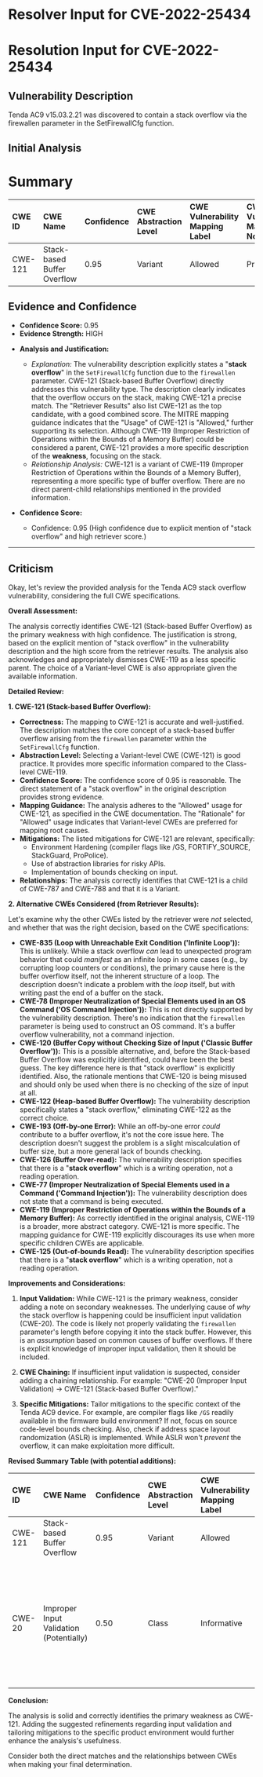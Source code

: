 # Resolver Input for CVE-2022-25434

# Resolution Input for CVE-2022-25434

## Vulnerability Description
Tenda AC9 v15.03.2.21 was discovered to contain a stack overflow via the firewallen parameter in the SetFirewallCfg function.

## Initial Analysis
# Summary
| CWE ID  | CWE Name                                                                 | Confidence | CWE Abstraction Level | CWE Vulnerability Mapping Label | CWE-Vulnerability Mapping Notes |
| :-------- | :----------------------------------------------------------------------- | :--------- | :---------------------- | :------------------------------ | :------------------------------ |
| CWE-121 | Stack-based Buffer Overflow                                                  | 0.95       | Variant               | Allowed                       | Primary CWE                     |

## Evidence and Confidence

*   **Confidence Score:** 0.95
*   **Evidence Strength:** HIGH

- **Analysis and Justification:**
  - *Explanation:* The vulnerability description explicitly states a "**stack overflow**" in the `SetFirewallCfg` function due to the `firewallen` parameter. CWE-121 (Stack-based Buffer Overflow) directly addresses this vulnerability type. The description clearly indicates that the overflow occurs on the stack, making CWE-121 a precise match. The "Retriever Results" also list CWE-121 as the top candidate, with a good combined score. The MITRE mapping guidance indicates that the "Usage" of CWE-121 is "Allowed," further supporting its selection. Although CWE-119 (Improper Restriction of Operations within the Bounds of a Memory Buffer) could be considered a parent, CWE-121 provides a more specific description of the **weakness**, focusing on the stack.
  - *Relationship Analysis:* CWE-121 is a variant of CWE-119 (Improper Restriction of Operations within the Bounds of a Memory Buffer), representing a more specific type of buffer overflow. There are no direct parent-child relationships mentioned in the provided information.

- **Confidence Score:**
  - Confidence: 0.95 (High confidence due to explicit mention of "stack overflow" and high retriever score.)

---

## Criticism
Okay, let's review the provided analysis for the Tenda AC9 stack overflow vulnerability, considering the full CWE specifications.

**Overall Assessment:**

The analysis correctly identifies CWE-121 (Stack-based Buffer Overflow) as the primary weakness with high confidence. The justification is strong, based on the explicit mention of "stack overflow" in the vulnerability description and the high score from the retriever results. The analysis also acknowledges and appropriately dismisses CWE-119 as a less specific parent. The choice of a Variant-level CWE is also appropriate given the available information.

**Detailed Review:**

**1. CWE-121 (Stack-based Buffer Overflow):**

*   **Correctness:** The mapping to CWE-121 is accurate and well-justified. The description matches the core concept of a stack-based buffer overflow arising from the `firewallen` parameter within the `SetFirewallCfg` function.
*   **Abstraction Level:** Selecting a Variant-level CWE (CWE-121) is good practice.  It provides more specific information compared to the Class-level CWE-119.
*   **Confidence Score:** The confidence score of 0.95 is reasonable. The direct statement of a "stack overflow" in the original description provides strong evidence.
*   **Mapping Guidance:** The analysis adheres to the "Allowed" usage for CWE-121, as specified in the CWE documentation. The "Rationale" for "Allowed" usage indicates that Variant-level CWEs are preferred for mapping root causes.
*   **Mitigations:** The listed mitigations for CWE-121 are relevant, specifically:
    *   Environment Hardening (compiler flags like /GS, FORTIFY\_SOURCE, StackGuard, ProPolice).
    *   Use of abstraction libraries for risky APIs.
    *   Implementation of bounds checking on input.
*   **Relationships:** The analysis correctly identifies that CWE-121 is a child of CWE-787 and CWE-788 and that it is a Variant.

**2. Alternative CWEs Considered (from Retriever Results):**

Let's examine why the other CWEs listed by the retriever were *not* selected, and whether that was the right decision, based on the CWE specifications:

*   **CWE-835 (Loop with Unreachable Exit Condition ('Infinite Loop')):** This is unlikely. While a stack overflow *can* lead to unexpected program behavior that could *manifest* as an infinite loop in some cases (e.g., by corrupting loop counters or conditions), the primary cause here is the buffer overflow itself, not the inherent structure of a loop. The description doesn't indicate a problem with the *loop* itself, but with writing past the end of a buffer on the stack.
*   **CWE-78 (Improper Neutralization of Special Elements used in an OS Command ('OS Command Injection')):**  This is not directly supported by the vulnerability description.  There's no indication that the `firewallen` parameter is being used to construct an OS command. It's a buffer overflow vulnerability, not a command injection.
*   **CWE-120 (Buffer Copy without Checking Size of Input ('Classic Buffer Overflow')):** This is a possible alternative, and, before the Stack-based Buffer Overflow was explicitly identified, could have been the best guess. The key difference here is that "stack overflow" is explicitly identified. Also, the rationale mentions that CWE-120 is being misused and should only be used when there is no checking of the size of input at all.
*   **CWE-122 (Heap-based Buffer Overflow):**  The vulnerability description specifically states a "stack overflow," eliminating CWE-122 as the correct choice.
*   **CWE-193 (Off-by-one Error):**  While an off-by-one error *could* contribute to a buffer overflow, it's not the core issue here. The description doesn't suggest the problem is a slight miscalculation of buffer size, but a more general lack of bounds checking.
*   **CWE-126 (Buffer Over-read):** The vulnerability description specifies that there is a "**stack overflow**" which is a writing operation, not a reading operation.
*   **CWE-77 (Improper Neutralization of Special Elements used in a Command ('Command Injection')):** The vulnerability description does not state that a command is being executed.
*   **CWE-119 (Improper Restriction of Operations within the Bounds of a Memory Buffer):**  As correctly identified in the original analysis, CWE-119 is a broader, more abstract category. CWE-121 is more specific. The mapping guidance for CWE-119 explicitly discourages its use when more specific children CWEs are applicable.
*    **CWE-125 (Out-of-bounds Read):** The vulnerability description specifies that there is a "**stack overflow**" which is a writing operation, not a reading operation.

**Improvements and Considerations:**

1.  **Input Validation:** While CWE-121 is the primary weakness, consider adding a note on secondary weaknesses. The underlying cause of *why* the stack overflow is happening could be insufficient input validation (CWE-20). The code is likely not properly validating the `firewallen` parameter's length before copying it into the stack buffer. However, this is an *assumption* based on common causes of buffer overflows. If there is explicit knowledge of improper input validation, then it should be included.

2.  **CWE Chaining:** If insufficient input validation is suspected, consider adding a chaining relationship. For example:  "CWE-20 (Improper Input Validation) -> CWE-121 (Stack-based Buffer Overflow)."

3.  **Specific Mitigations:** Tailor mitigations to the specific context of the Tenda AC9 device. For example, are compiler flags like `/GS` readily available in the firmware build environment? If not, focus on source code-level bounds checking. Also, check if address space layout randomization (ASLR) is implemented. While ASLR won't *prevent* the overflow, it can make exploitation more difficult.

**Revised Summary Table (with potential additions):**

| CWE ID  | CWE Name                                                                 | Confidence | CWE Abstraction Level | CWE Vulnerability Mapping Label | CWE-Vulnerability Mapping Notes                                                                                                                                                                                            |
| :-------- | :----------------------------------------------------------------------- | :--------- | :---------------------- | :------------------------------ | :----------------------------------------------------------------------------------------------------------------------------------------------------------------------------------------------------------------- |
| CWE-121 | Stack-based Buffer Overflow                                                  | 0.95       | Variant               | Allowed                       | Primary CWE                                                                                                                                                                                                        |
| CWE-20  | Improper Input Validation (Potentially) | 0.50     | Class    | Informative   | Contributing factor, *if*  insufficient input validation of the `firewallen` parameter's length is confirmed to be the root cause of the overflow.                                                                                                                           |

**Conclusion:**

The analysis is solid and correctly identifies the primary weakness as CWE-121. Adding the suggested refinements regarding input validation and tailoring mitigations to the specific product environment would further enhance the analysis's usefulness.

Consider both the direct matches and the relationships between CWEs
when making your final determination.
        